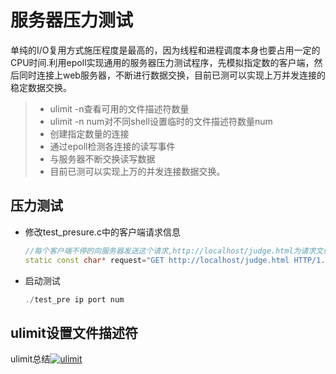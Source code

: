 

服务器压力测试
===============
单纯的I/O复用方式施压程度是最高的，因为线程和进程调度本身也要占用一定的CPU时间.利用epoll实现通用的服务器压力测试程序，先模拟指定数的客户端，然后同时连接上web服务器，不断进行数据交换，目前已测可以实现上万并发连接的稳定数据交换。
> * ulimit -n查看可用的文件描述符数量
> * ulimit -n num对不同shell设置临时的文件描述符数量num
> * 创建指定数量的连接
> * 通过epoll检测各连接的读写事件
> * 与服务器不断交换读写数据
> * 目前已测可以实现上万的并发连接数据交换。



压力测试
------------
* 修改test_presure.c中的客户端请求信息

    ```C++
    //每个客户端不停的向服务器发送这个请求,http://localhost/judge.html为请求文件
    static const char* request="GET http://localhost/judge.html HTTP/1.1\r\nConnection:keep-alive\r\n\r\nxxxxxxxxxxxxx";
    ```
* 启动测试

    ```C++
    ./test_pre ip port num
    ```

ulimit设置文件描述符
---------
ulimit总结[![ulimit](https://img.shields.io/badge/ulimit-summary-orange.svg)](https://www.cnblogs.com/qinguoyi/p/10948010.html)
